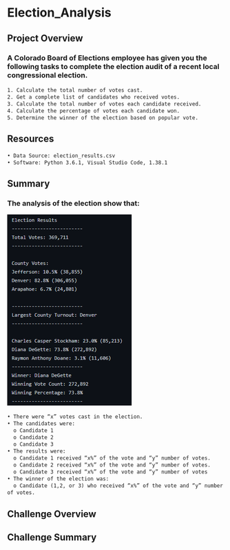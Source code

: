 # Election_Analysis
## Project Overview

### A Colorado Board of Elections employee has given you the following tasks to complete the election audit of a recent local congressional election.
    1. Calculate the total number of votes cast.
    2. Get a complete list of candidates who received votes.
    3. Calculate the total number of votes each candidate received.
    4. Calculate the percentage of votes each candidate won.
    5. Determine the winner of the election based on popular vote.
## Resources
    • Data Source: election_results.csv
    • Software: Python 3.6.1, Visual Studio Code, 1.38.1
## Summary

### The analysis of the election show that:
![Election_Results_Final.png](Election_Results_Final.png)

    • There were “x” votes cast in the election.
    • The candidates were:	
      o	Candidate 1
      o	Candidate 2
      o	Candidate 3
    • The results were:
      o	Candidate 1 received “x%” of the vote and “y” number of votes.
      o	Candidate 2 received “x%” of the vote and “y” number of votes.
      o	Candidate 3 received “x%” of the vote and “y” number of votes
    • The winner of the election was:
      o	Candidate (1,2, or 3) who received “x%” of the vote and “y” number of votes.

## Challenge Overview
## Challenge Summary

